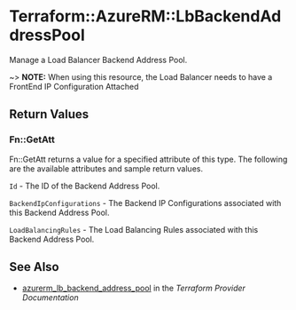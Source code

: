# Terraform::AzureRM::LbBackendAddressPool

Manage a Load Balancer Backend Address Pool.

~> **NOTE:** When using this resource, the Load Balancer needs to have a FrontEnd IP Configuration Attached

## Return Values

### Fn::GetAtt

Fn::GetAtt returns a value for a specified attribute of this type. The following are the available attributes and sample return values.

`Id` - The ID of the Backend Address Pool.

`BackendIpConfigurations` - The Backend IP Configurations associated with this Backend Address Pool.

`LoadBalancingRules` - The Load Balancing Rules associated with this Backend Address Pool.

## See Also

* [azurerm_lb_backend_address_pool](https://www.terraform.io/docs/providers/azurerm/r/lb_backend_address_pool.html) in the _Terraform Provider Documentation_